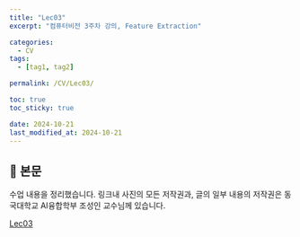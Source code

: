 ```yaml
---
title: "Lec03"
excerpt: "컴퓨터비전 3주차 강의, Feature Extraction"

categories:
  - CV
tags:
  - [tag1, tag2]

permalink: /CV/Lec03/

toc: true
toc_sticky: true

date: 2024-10-21
last_modified_at: 2024-10-21
---
```


## 🦥 본문

수업 내용을 정리했습니다. 링크내 사진의 모든 저작권과, 글의 일부 내용의 저작권은 동국대학교 AI융합학부 조성인 교수님께 있습니다. 

[Lec03](https://changeable-aftershave-67a.notion.site/Lec03-12551c4af5d680358e30cc0ffa80c2fd?pvs=4)







